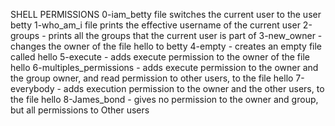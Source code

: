 SHELL PERMISSIONS
0-iam_betty file switches the current user to the user betty
1-who_am_i file prints the effective username of the current user
2-groups - prints all the groups that the current user is part of
3-new_owner - changes the owner of the file hello to betty
4-empty - creates an empty file called hello
5-execute - adds execute permission to the owner of the file hello
6-multiples_permissions -  adds execute permission to the owner and the group owner, and read permission to other users, to the file hello
7-everybody - adds execution permission to the owner and the other users, to the file hello
8-James_bond - gives no permission to the owner and group, but all permissions to Other users
